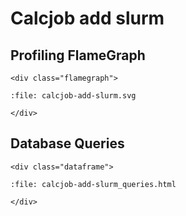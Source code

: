 # Calcjob add slurm

## Profiling FlameGraph

```{raw} html
<div class="flamegraph">
```

```{raw} html
:file: calcjob-add-slurm.svg
```

```{raw} html
</div>
```

## Database Queries

```{raw} html
<div class="dataframe">
```

```{raw} html
:file: calcjob-add-slurm_queries.html
```

```{raw} html
</div>
```
